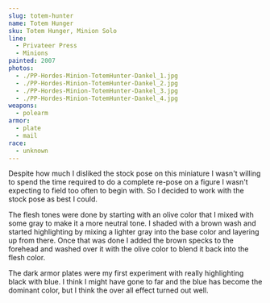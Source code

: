 ```yaml
---
slug: totem-hunter
name: Totem Hunger
sku: Totem Hunger, Minion Solo
line:
  - Privateer Press
  - Minions
painted: 2007
photos:
  - ./PP-Hordes-Minion-TotemHunter-Dankel_1.jpg
  - ./PP-Hordes-Minion-TotemHunter-Dankel_2.jpg
  - ./PP-Hordes-Minion-TotemHunter-Dankel_3.jpg
  - ./PP-Hordes-Minion-TotemHunter-Dankel_4.jpg
weapons:
  - polearm
armor:
  - plate
  - mail
race:
  - unknown
---
```


Despite how much I disliked the stock pose on this miniature I wasn't willing to spend the time required to do a complete re-pose on a figure I wasn't expecting to field too often to begin with. So I decided to work with the stock pose as best I could.

The flesh tones were done by starting with an olive color that I mixed with some gray to make it a more neutral tone. I shaded with a brown wash and started highlighting by mixing a lighter gray into the base color and layering up from there. Once that was done I added the brown specks to the forehead and washed over it with the olive color to blend it back into the flesh color.

The dark armor plates were my first experiment with really highlighting black with blue. I think I might have gone to far and the blue has become the dominant color, but I think the over all effect turned out well.
